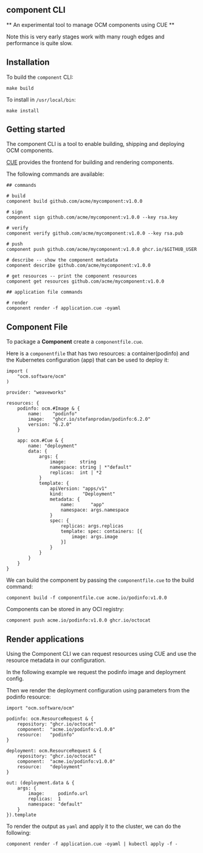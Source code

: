 ## component CLI

** An experimental tool to manage OCM components using CUE **

Note this is very early stages work with many rough edges and performance is quite slow.

## Installation

To build the `component` CLI:

`make build`

To install in `/usr/local/bin`:

`make install`

## Getting started

The component CLI is a tool to enable building, shipping and deploying OCM components.

[CUE](https://cuelang.org) provides the frontend for building and rendering components.

The following commands are available:

```
## commands

# build
component build github.com/acme/mycomponent:v1.0.0

# sign
component sign github.com/acme/mycomponent:v1.0.0 --key rsa.key

# verify
component verify github.com/acme/mycomponent:v1.0.0 --key rsa.pub

# push
component push github.com/acme/mycomponent:v1.0.0 ghcr.io/$GITHUB_USER

# describe -- show the component metadata
component describe github.com/acme/mycomponent:v1.0.0

# get resources -- print the component resources
component get resources github.com/acme/mycomponent:v1.0.0

## application file commands

# render
component render -f application.cue -oyaml

```

## Component File

To package a **Component** create a `componentfile.cue`.

Here is a `componentfile` that has two resources: a container(podinfo) and the Kubernetes configuration (app) that can be used to deploy it:

```golang
import (
	"ocm.software/ocm"
)

provider: "weaveworks"

resources: {
	podinfo: ocm.#Image & {
		name:    "podinfo"
		image:   "ghcr.io/stefanprodan/podinfo:6.2.0"
		version: "6.2.0"
	}

	app: ocm.#Cue & {
		name: "deployment"
		data: {
			args: {
				image:     string
				namespace: string | *"default"
				replicas:  int | *2
			}
			template: {
				apiVersion: "apps/v1"
				kind:       "Deployment"
				metadata: {
					name:      "app"
					namespace: args.namespace
				}
				spec: {
					replicas: args.replicas
					template: spec: containers: [{
						image: args.image
					}]
				}
			}
		}
	}
}
```

We can build the component by passing the `componentfile.cue` to the build command:

`component build -f componentfile.cue acme.io/podinfo:v1.0.0`

Components can be stored in any OCI registry:

`component push acme.io/podinfo:v1.0.0 ghcr.io/octocat`

## Render applications

Using the Component CLI we can request resources using CUE and use the resource metadata in our configuration.

In the following example we request the podinfo image and deployment config.

Then we render the deployment configuration using parameters from the podinfo resource:

```golang
import "ocm.software/ocm"

podinfo: ocm.ResourceRequest & {
	repository: "ghcr.io/octocat"
	component:  "acme.io/podinfo:v1.0.0"
	resource:   "podinfo"
}

deployment: ocm.ResourceRequest & {
	repository: "ghcr.io/octocat"
	component:  "acme.io/podinfo:v1.0.0"
	resource:   "deployment"
}

out: (deployment.data & {
	args: {
		image:     podinfo.url
		replicas:  1
		namespace: "default"
	}
}).template
```

To render the output as `yaml` and apply it to the cluster, we can do the following:

`component render -f application.cue -oyaml | kubectl apply -f -`

